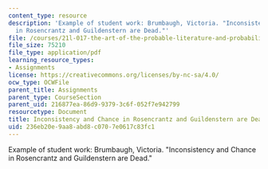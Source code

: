 ```yaml
---
content_type: resource
description: 'Example of student work: Brumbaugh, Victoria. "Inconsistency and Chance
  in Rosencrantz and Guildenstern are Dead."'
file: /courses/21l-017-the-art-of-the-probable-literature-and-probability-spring-2008/236eb20e9aa8abd8c0707e0617c83fc1_essay3_brumbaugh.pdf
file_size: 75210
file_type: application/pdf
learning_resource_types:
- Assignments
license: https://creativecommons.org/licenses/by-nc-sa/4.0/
ocw_type: OCWFile
parent_title: Assignments
parent_type: CourseSection
parent_uid: 216877ea-86d9-9379-3c6f-052f7e942799
resourcetype: Document
title: Inconsistency and Chance in Rosencrantz and Guildenstern are Dead
uid: 236eb20e-9aa8-abd8-c070-7e0617c83fc1
---
```

Example of student work: Brumbaugh, Victoria. "Inconsistency and Chance in Rosencrantz and Guildenstern are Dead."